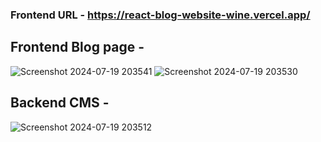 ### Frontend URL - https://react-blog-website-wine.vercel.app/

## Frontend Blog page - 
 ![Screenshot 2024-07-19 203541](https://github.com/user-attachments/assets/c9a1c14b-9e5f-4f6e-b7f5-f9a3f64ca953)
![Screenshot 2024-07-19 203530](https://github.com/user-attachments/assets/b94fb7e2-28e4-4db6-a860-b6d1906b0b97)


## Backend CMS - 
![Screenshot 2024-07-19 203512](https://github.com/user-attachments/assets/04661869-2e46-45f4-a070-a677b78260dd)

